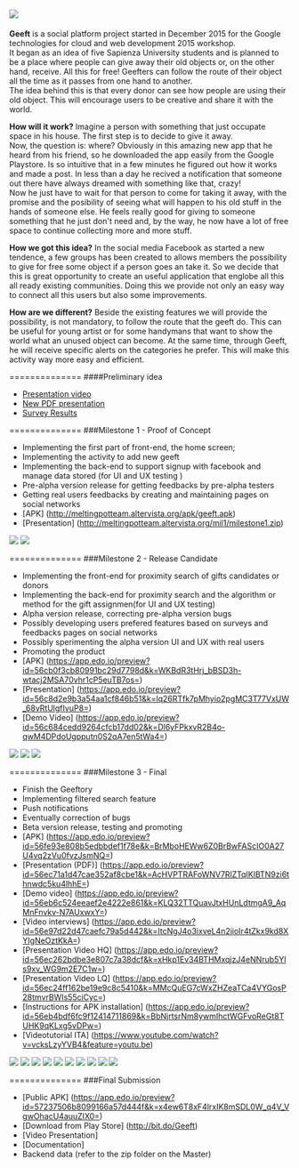  ![](http://geeftapp.com/onlyshare/LogoGithubSizeGeeftVerticalPhraseBackground.jpg)
==============

**Geeft** is a social platform project started in December 2015 for the Google technologies for cloud and web development 2015 workshop.<br />
It began as an idea of five Sapienza University students and is planned to be a place where people can give away their old objects or, on the other hand, receive. All this for free! Geefters can follow the route of their object all the time as it passes from one hand to another.<br />
The idea behind this is that every donor can see how people are using their old object. This will encourage users to be creative and share it with the  world.

**How will it work?**
Imagine a person with something that just occupate space in his house. The first step is to decide to give it away.</br>
Now, the question is: where?
Obviously in this amazing new app that he heard from his friend, so he downloaded the app easily from the Google Playstore. Is so intuitive that in a few minutes he figured out how it works and made a post. In less than a day he recived a notification that someone out there have always dreamed with something like that, crazy!<br />
Now he just have to wait for that person to come for taking it away, with the promise and the posibility of seeing what will happen to his old stuff in the hands of someone else. He feels really good for giving to someone something that he just don't need and, by the way, he now have a lot of free space to continue collecting more and more stuff.

**How we got this idea?**
In the social media Facebook as started a new tendence, a few groups has been created to allows members the possibility to give for free some object if a person goes an take it. So we decide that this is great opportunity to create an useful application that englobe all this all ready existing communities. Doing this we provide not only an easy way to connect all this users but also some improvements.

**How are we different?**
Beside the existing features we will provide the possibility, is not mandatory, to follow the route that the geeft do. This can be useful for young artist or for some handymans that want to show the world what an unused object can become. At the same time, through Geeft, he will receive specific alerts on the categories he prefer. This will make this activity way more easy and efficient.


==============
####Preliminary idea

- [Presentation video](https://www.dropbox.com/s/njy7fougxzawya0/GeeftVideoV2.mp4?dl=0)
- [New PDF presentation](http://meltingpotteam.altervista.org/presentation.pdf)
- [Survey Results](https://docs.google.com/forms/d/1NTfVy07bu4if-nvRwikIn6_qdl_77DkiBgdGwzPPn-E/viewanalytics#start=publishanalytics)

==============
###Milestone 1 - Proof of Concept

- Implementing the first part of front-end, the home screen;
- Implementing the activity to add new geeft
- Implementing the back-end to support signup with facebook and manage data stored (for UI and UX testing )
- Pre-alpha version release for getting feedbacks by pre-alpha testers
- Getting real users feedbacks by creating and maintaining pages on social networks
- [APK] (http://meltingpotteam.altervista.org/apk/geeft.apk)
- [Presentation] (http://meltingpotteam.altervista.org/mil1/milestone1.zip)



 ![](http://geeftapp.com/onlyshare/Presentation_login.jpg)
 ![](http://geeftapp.com/onlyshare/Presentation_main.jpg)

==============
###Milestone 2 - Release Candidate

- Implementing the front-end for proximity search of gifts candidates or donors
- Implementing the back-end for proximity  search and the algorithm or method for the gift assignmen(for UI and UX testing)
- Alpha version release, correcting pre-alpha version bugs
- Possibly developing users prefered features based on surveys and feedbacks pages on social networks
- Possibly sperimenting the alpha version UI and UX with real users
- Promoting the product
- [APK] (https://app.edo.io/preview?id=56cb0f3cb80991bc29d7798d&k=WKBdR3tHrj_bBSD3h-wtacj2MSA70vhr1cP5euTB7os=)
- [Presentation] (https://app.edo.io/preview?id=56c8d2e9b3a54aa1cf846b51&k=lq26RTfk7pMhyio2pgMC3T77VxUW_68vRtUlgfIvuP8=)
- [Demo Video] (https://app.edo.io/preview?id=56c684cedd9264cfcb17dd02&k=Dl6yFPkxvR2B4o-qwM4DPdoUgpputn0S2qA7en5tWa4=)
 



 ![](http://geeftapp.com/onlyshare/Mileston1_login.jpg)
 ![](http://geeftapp.com/onlyshare/Milestone1_main.jpg)
 ![](http://geeftapp.com/onlyshare/Milestone1_mainbis.jpg)

==============
###Milestone 3 - Final

- Finish the Geeftory
- Implementing filtered search feature
- Push notifications
- Eventually correction of bugs
- Beta version release, testing and promoting
- [APK] (https://app.edo.io/preview?id=56fe93e808b5edbbdef1f78e&k=BrMboHEWw6Z0BrBwFAScIO0A27U4vq2zVu0fvzJsmNQ=)
- [Presentation (PDF)] (https://app.edo.io/preview?id=56ec71a1d47cae352af8cbe1&k=AcHVPTRAFoWNV7RlZTqIKlBTN9zi6thnwdc5ku4lhhE=)
- [Demo video] (https://app.edo.io/preview?id=56eb6c524eeaef2e4222e861&k=KLQ32TTQuavJtxHUnLdtmgA9_AqMnFnvkv-N7AUxwxY=)
- [Video interviews] (https://app.edo.io/preview?id=56e97d22d47caefc79a5d442&k=ItcNgJ4o3ixveL4n2jioIr4tZkx9kd8XYIgNeOztKkA=)
- [Presentation Video HQ] (https://app.edo.io/preview?id=56ec262bdbe3e807c7a38dcf&k=xHkp1Ev34BTHMxqjzJ4eNNrub5Yls9xv_WG9m2E7C1w=)
- [Presentation Video LQ] (https://app.edo.io/preview?id=56ec24ff162be19e9c8c5410&k=MMcQuEG7cWxZHZeaTCa4VYGosP28tmvrBWIs55ciCyc=)
- [Instructions for APK installation] (https://app.edo.io/preview?id=56eb4bdf6fc9f12414711869&k=BbNjrtsrNm8ywmIhctWGFvoReGt8TUHK9qKLxg5vDPw=)
- [Videotutorial ITA] (https://www.youtube.com/watch?v=vcksLzyYVB4&feature=youtu.be)

 ![](http://geeftapp.com/onlyshare/Milestone3_login.jpg)
 ![](http://geeftapp.com/site/img/eco/screens/Pannello_navigazione.jpg)
 ![](http://geeftapp.com/site/img/eco/screens/Geeftory.jpg)
 ![](http://geeftapp.com/site/img/eco/screens/Aggiungi_storia.jpg)
 ![](http://geeftapp.com/site/img/eco/screens/Geeft.jpg)
 ![](http://geeftapp.com/onlyshare/Screenshot1.jpg)
 ![](http://geeftapp.com/onlyshare/Screenshot2.jpg)
 ![](http://geeftapp.com/onlyshare/Screenshot3.jpg)
 ![](http://geeftapp.com/onlyshare/Screenshot4.jpg)
 ![](http://geeftapp.com/onlyshare/Screenshot5.jpg)

==============
###Final Submission

- [Public APK] (https://app.edo.io/preview?id=57237506b8099166a57d444f&k=x4ew6T8xF4lrxIK8mSDL0W_q4V_VgwOhacU4auuZIX0=)
- [Download from Play Store] (http://bit.do/Geeft)
- [Video Presentation]
- [Documentation]
- Backend data (refer to the zip folder on the Master) 

